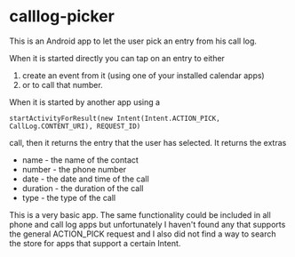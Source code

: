 # calllog-picker
This is an Android app to let the user pick an entry from his call log.

When it is started directly you can tap on an entry to either
 
1. create an event from it (using one of your installed calendar apps)
2. or to call that number.

When it is started by another app using a 

```startActivityForResult(new Intent(Intent.ACTION_PICK, CallLog.CONTENT_URI), REQUEST_ID)```

call, then it returns the entry that the user has selected. It returns the extras

- name - the name of the contact
- number - the phone number
- date - the date and time of the call
- duration - the duration of the call
- type - the type of the call

This is a very basic app. The same functionality could be included in all phone and call log apps but unfortunately
I haven't found any that supports the general ACTION_PICK request and I also did not find a way to search the store
for apps that support a certain Intent.

